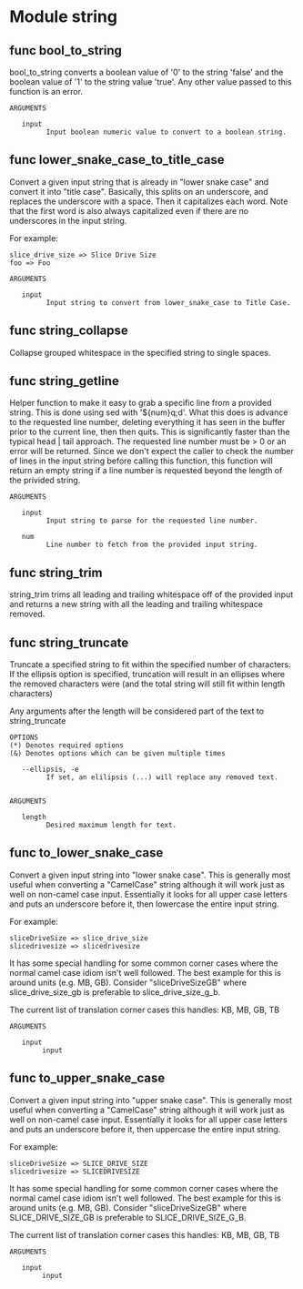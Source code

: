 # Module string


## func bool_to_string

bool_to_string converts a boolean value of '0' to the string 'false' and the boolean value of '1' to the string value
'true'. Any other value passed to this function is an error.

```Groff
ARGUMENTS

   input
         Input boolean numeric value to convert to a boolean string.

```

## func lower_snake_case_to_title_case

Convert a given input string that is already in "lower snake case" and convert it into "title case". Basically, this
splits on an underscore, and replaces the underscore with a space. Then it capitalizes each word. Note that the first
word is also always capitalized even if there are no underscores in the input string.

For example:

    slice_drive_size => Slice Drive Size
    foo => Foo

```Groff
ARGUMENTS

   input
         Input string to convert from lower_snake_case to Title Case.

```

## func string_collapse

Collapse grouped whitespace in the specified string to single spaces.

## func string_getline

Helper function to make it easy to grab a specific line from a provided string. This is done using sed with '${num}q;d'.
What this does is advance to the requested line number, deleting everything it has seen in the buffer prior to the
current line, then then quits. This is significantly faster than the typical head | tail approach. The requested line
number must be > 0 or an error will be returned. Since we don't expect the caller to check the number of lines in the
input string before calling this function, this function will return an empty string if a line number is requested
beyond the length of the privided string.

```Groff
ARGUMENTS

   input
         Input string to parse for the requested line number.

   num
         Line number to fetch from the provided input string.

```

## func string_trim

string_trim trims all leading and trailing whitespace off of the provided input and returns a new string with all the
leading and trailing whitespace removed.

## func string_truncate

Truncate a specified string to fit within the specified number of characters. If the ellipsis option is specified,
truncation will result in an ellipses where the removed characters were (and the total string will still fit within
length characters)

Any arguments after the length will be considered part of the text to string_truncate

```Groff
OPTIONS
(*) Denotes required options
(&) Denotes options which can be given multiple times

   --ellipsis, -e
         If set, an elilipsis (...) will replace any removed text.


ARGUMENTS

   length
         Desired maximum length for text.

```

## func to_lower_snake_case

Convert a given input string into "lower snake case". This is generally most useful when converting a "CamelCase" string
although it will work just as well on non-camel case input. Essentially it looks for all upper case letters and puts an
underscore before it, then lowercase the entire input string.

For example:

    sliceDriveSize => slice_drive_size
    slicedrivesize => slicedrivesize

It has some special handling for some common corner cases where the normal camel case idiom isn't well followed. The
best example for this is around units (e.g. MB, GB). Consider "sliceDriveSizeGB" where slice_drive_size_gb is preferable
to slice_drive_size_g_b.

The current list of translation corner cases this handles: KB, MB, GB, TB

```Groff
ARGUMENTS

   input
        input

```

## func to_upper_snake_case

Convert a given input string into "upper snake case". This is generally most useful when converting a "CamelCase" string
although it will work just as well on non-camel case input. Essentially it looks for all upper case letters and puts an
underscore before it, then uppercase the entire input string.

For example:

    sliceDriveSize => SLICE_DRIVE_SIZE
    slicedrivesize => SLICEDRIVESIZE

It has some special handling for some common corner cases where the normal camel case idiom isn't well followed. The
best example for this is around units (e.g. MB, GB). Consider "sliceDriveSizeGB" where SLICE_DRIVE_SIZE_GB is preferable
to SLICE_DRIVE_SIZE_G_B.

The current list of translation corner cases this handles: KB, MB, GB, TB

```Groff
ARGUMENTS

   input
        input

```
